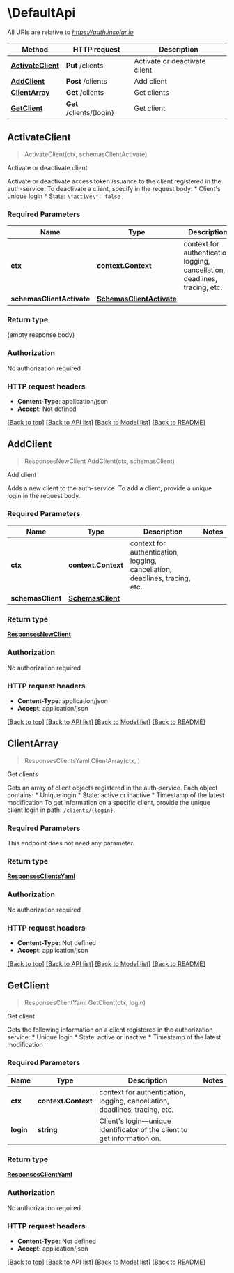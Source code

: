 # \DefaultApi

All URIs are relative to *https://auth.insolar.io*

Method | HTTP request | Description
------------- | ------------- | -------------
[**ActivateClient**](DefaultApi.md#ActivateClient) | **Put** /clients | Activate or deactivate client
[**AddClient**](DefaultApi.md#AddClient) | **Post** /clients | Add client
[**ClientArray**](DefaultApi.md#ClientArray) | **Get** /clients | Get clients
[**GetClient**](DefaultApi.md#GetClient) | **Get** /clients/{login} | Get client



## ActivateClient

> ActivateClient(ctx, schemasClientActivate)

Activate or deactivate client

Activate or deactivate access token issuance to the client registered in the auth-service.  To deactivate a client, specify in the request body:  * Client's unique login * State: `\"active\": false` 

### Required Parameters


Name | Type | Description  | Notes
------------- | ------------- | ------------- | -------------
**ctx** | **context.Context** | context for authentication, logging, cancellation, deadlines, tracing, etc.
**schemasClientActivate** | [**SchemasClientActivate**](SchemasClientActivate.md)|  | 

### Return type

 (empty response body)

### Authorization

No authorization required

### HTTP request headers

- **Content-Type**: application/json
- **Accept**: Not defined

[[Back to top]](#) [[Back to API list]](../README.md#documentation-for-api-endpoints)
[[Back to Model list]](../README.md#documentation-for-models)
[[Back to README]](../README.md)


## AddClient

> ResponsesNewClient AddClient(ctx, schemasClient)

Add client

Adds a new client to the auth-service.  To add a client, provide a unique login in the request body. 

### Required Parameters


Name | Type | Description  | Notes
------------- | ------------- | ------------- | -------------
**ctx** | **context.Context** | context for authentication, logging, cancellation, deadlines, tracing, etc.
**schemasClient** | [**SchemasClient**](SchemasClient.md)|  | 

### Return type

[**ResponsesNewClient**](responses-new-client.md)

### Authorization

No authorization required

### HTTP request headers

- **Content-Type**: application/json
- **Accept**: application/json

[[Back to top]](#) [[Back to API list]](../README.md#documentation-for-api-endpoints)
[[Back to Model list]](../README.md#documentation-for-models)
[[Back to README]](../README.md)


## ClientArray

> ResponsesClientsYaml ClientArray(ctx, )

Get clients

Gets an array of client objects registered in the auth-service.  Each object contains:  * Unique login * State: active or inactive * Timestamp of the latest modification  To get information on a specific client, provide the unique client login in path: `/clients/{login}`. 

### Required Parameters

This endpoint does not need any parameter.

### Return type

[**ResponsesClientsYaml**](responses-clients-yaml.md)

### Authorization

No authorization required

### HTTP request headers

- **Content-Type**: Not defined
- **Accept**: application/json

[[Back to top]](#) [[Back to API list]](../README.md#documentation-for-api-endpoints)
[[Back to Model list]](../README.md#documentation-for-models)
[[Back to README]](../README.md)


## GetClient

> ResponsesClientYaml GetClient(ctx, login)

Get client

Gets the following information on a client registered in the authorization service:  * Unique login * State: active or inactive * Timestamp of the latest modification 

### Required Parameters


Name | Type | Description  | Notes
------------- | ------------- | ------------- | -------------
**ctx** | **context.Context** | context for authentication, logging, cancellation, deadlines, tracing, etc.
**login** | **string**| Client&#39;s login—unique identificator of the client to get information on. | 

### Return type

[**ResponsesClientYaml**](responses-client-yaml.md)

### Authorization

No authorization required

### HTTP request headers

- **Content-Type**: Not defined
- **Accept**: application/json

[[Back to top]](#) [[Back to API list]](../README.md#documentation-for-api-endpoints)
[[Back to Model list]](../README.md#documentation-for-models)
[[Back to README]](../README.md)

